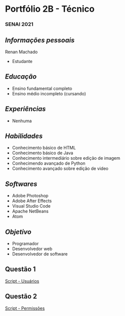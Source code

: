 # Portfólio 2B - Técnico
### SENAI 2021

## <i><b>Informações pessoais</b></i>

Renan Machado
- Estudante

## <i><b>Educação</b></i>

- Ensino fundamental completo
- Ensino médio incompleto (cursando)

## <i><b>Experiências</b></i>

- Nenhuma

## <i><b>Habilidades</b></i>

- Conhecimento básico de HTML
- Conhecimento básico de Java
- Conhecimento intermediário sobre edição de imagem
- Conhecimendo avançado de Python
- Conhecimento avançado sobre edição de video

## <i><b>Softwares</b></i>

- Adobe Photoshop
- Adobe After Effects
- Visual Studio Code
- Apache NetBeans
- Atom

## <i><b>Objetivo </b></i>

- Programador
- Desenvolvedor web
- Desenvolvedor de software

## Questão 1


[ Script - Usuários ](exemplos/questao1.sh)

## Questão 2

[Script - Permissões](exemplos/questao2.sh)
